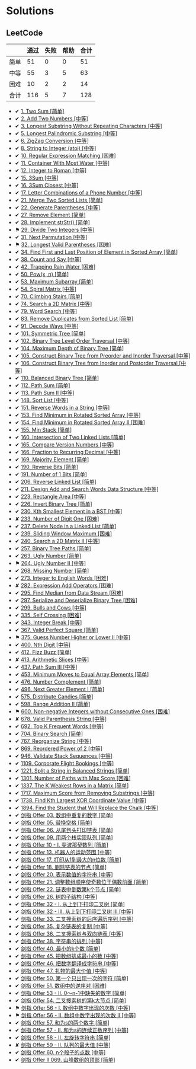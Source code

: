 # Solutions

## LeetCode

|     | 通过  | 失败  | 帮助  | 合计  |
|-----|-----|-----|-----|-----|
| 简单  | 51  | 0   | 0   | 51  |
| 中等  | 55  | 3   | 5   | 63  |
| 困难  | 10  | 2   | 2   | 14  |
| 合计  | 116 | 5   | 7   | 128 |

- ✔ [1. Two Sum [简单]](src/com/hkllyx/solution/leetcode/TwoSum.java)
- ✔ [2. Add Two Numbers [中等]](src/com/hkllyx/solution/leetcode/AddTwoNumbers.java)
- ✔ [3. Longest Substring Without Repeating Characters [中等]](src/com/hkllyx/solution/leetcode/LongestSubstringWithoutRepeatingCharacters.java)
- ✔ [5. Longest Palindromic Substring [中等]](src/com/hkllyx/solution/leetcode/LongestPalindromicSubstring.java)
- ✔ [6. ZigZag Conversion [中等]](src/com/hkllyx/solution/leetcode/ZigZagConversion.java)
- ✔ [8. String to Integer (atoi) [中等]](src/com/hkllyx/solution/leetcode/StringToIntegerAtoi.java)
- ✔ [10. Regular Expression Matching [困难]](src/com/hkllyx/solution/leetcode/RegularExpressionMatching.java)
- ✔ [11. Container With Most Water [中等]](src/com/hkllyx/solution/leetcode/ContainerWithMostWater.java)
- ✔ [12. Integer to Roman [中等]](src/com/hkllyx/solution/leetcode/IntegerToRoman.java)
- ✔ [15. 3Sum [中等]](src/com/hkllyx/solution/leetcode/ThreeSum.java)
- ✔ [16. 3Sum Closest [中等]](src/com/hkllyx/solution/leetcode/ThreeSumClosest.java)
- ✔ [17. Letter Combinations of a Phone Number [中等]](src/com/hkllyx/solution/leetcode/LetterCombinationsOfAPhoneNumber.java)
- ✔ [21. Merge Two Sorted Lists [简单]](src/com/hkllyx/solution/leetcode/MergeTwoSortedLists.java)
- ✔ [22. Generate Parentheses [中等]](src/com/hkllyx/solution/leetcode/GenerateParentheses.java)
- ✔ [27. Remove Element [简单]](src/com/hkllyx/solution/leetcode/RemoveElement.java)
- ✔ [28. Implement strStr() [简单]](src/com/hkllyx/solution/leetcode/ImplementStrStr.java)
- ⚑ [29. Divide Two Integers [中等]](src/com/hkllyx/solution/leetcode/DivideTwoIntegers.java)
- ✔ [31. Next Permutation [中等]](src/com/hkllyx/solution/leetcode/NextPermutation.java)
- ⚑ [32. Longest Valid Parentheses [困难]](src/com/hkllyx/solution/leetcode/LongestValidParentheses.java)
- ✔ [34. Find First and Last Position of Element in Sorted Array [简单]](src/com/hkllyx/solution/leetcode/FindFirstAndLastPositionOfElementInSortedArray.java)
- ✔ [38. Count and Say [中等]](src/com/hkllyx/solution/leetcode/CountAndSay.java)
- ✔ [42. Trapping Rain Water [困难]](src/com/hkllyx/solution/leetcode/TrappingRainWater.java)
- ✔ [50. Pow(x, n) [简单]](src/com/hkllyx/solution/leetcode/PowXN.java)
- ✔ [53. Maximum Subarray [简单]](src/com/hkllyx/solution/leetcode/MaximumSubarray.java)
- ✔ [54. Spiral Matrix [中等]](src/com/hkllyx/solution/leetcode/SpiralMatrix.java)
- ✔ [70. Climbing Stairs [简单]](src/com/hkllyx/solution/leetcode/ClimbingStairs.java)
- ✔ [74. Search a 2D Matrix [中等]](src/com/hkllyx/solution/leetcode/SearchA2dMatrix.java)
- ✔ [79. Word Search [中等]](src/com/hkllyx/solution/leetcode/WordSearch.java)
- ✔ [83. Remove Duplicates from Sorted List [简单]](src/com/hkllyx/solution/leetcode/RemoveDuplicatesFromSortedList.java)
- ✔ [91. Decode Ways [中等]](src/com/hkllyx/solution/leetcode/DecodeWays.java)
- ✔ [101. Symmetric Tree [简单]](src/com/hkllyx/solution/leetcode/SymmetricTree.java)
- ✔ [102. Binary Tree Level Order Traversal [中等]](src/com/hkllyx/solution/leetcode/BinaryTreeLevelOrderTraversal.java)
- ✔ [104. Maximum Depth of Binary Tree [简单]](src/com/hkllyx/solution/leetcode/MaximumDepthOfBinaryTree.java)
- ✔ [105. Construct Binary Tree from Preorder and Inorder Traversal [中等]](src/com/hkllyx/solution/leetcode/ConstructBinaryTreeFromPreorderAndInorderTraversal.java)
- ✔ [106. Construct Binary Tree from Inorder and Postorder Traversal [中等]](src/com/hkllyx/solution/leetcode/ConstructBinaryTreeFromInorderAndPostorderTraversal.java)
- ✔ [110. Balanced Binary Tree [简单]](src/com/hkllyx/solution/leetcode/BalancedBinaryTree.java)
- ✔ [112. Path Sum [简单]](src/com/hkllyx/solution/leetcode/PathSum.java)
- ✔ [113. Path Sum II [中等]](src/com/hkllyx/solution/leetcode/PathSumII.java)
- ✔ [148. Sort List [中等]](src/com/hkllyx/solution/leetcode/SortList.java)
- ✔ [151. Reverse Words in a String [中等]](src/com/hkllyx/solution/leetcode/ReverseWordsInAString.java)
- ✔ [153. Find Minimum in Rotated Sorted Array [中等]](src/com/hkllyx/solution/leetcode/FindMinimumInRotatedSortedArray.java)
- ✔ [154. Find Minimum in Rotated Sorted Array II [困难]](src/com/hkllyx/solution/leetcode/FindMinimumInRotatedSortedArrayII.java)
- ✔ [155. Min Stack [简单]](src/com/hkllyx/solution/leetcode/MinStack.java)
- ✔ [160. Intersection of Two Linked Lists [简单]](src/com/hkllyx/solution/leetcode/IntersectionOfTwoLinkedLists.java)
- ✔ [165. Compare Version Numbers [中等]](src/com/hkllyx/solution/leetcode/CompareVersionNumbers.java)
- ✔ [166. Fraction to Recurring Decimal [中等]](src/com/hkllyx/solution/leetcode/FractionToRecurringDecimal.java)
- ✔ [169. Majority Element [简单]](src/com/hkllyx/solution/leetcode/MajorityElement.java)
- ✔ [190. Reverse Bits [简单]](src/com/hkllyx/solution/leetcode/ReverseBits.java)
- ✔ [191. Number of 1 Bits [简单]](src/com/hkllyx/solution/leetcode/NumberOfOneBits.java)
- ✔ [206. Reverse Linked List [简单]](src/com/hkllyx/solution/leetcode/ReverseLinkedList.java)
- ✔ [211. Design Add and Search Words Data Structure [中等]](src/com/hkllyx/solution/leetcode/DesignAddAndSearchWordsDataStructure.java)
- ✔ [223. Rectangle Area [中等]](src/com/hkllyx/solution/leetcode/RectangleArea.java)
- ✔ [226. Invert Binary Tree [简单]](src/com/hkllyx/solution/leetcode/InvertBinaryTree.java)
- ✔ [230. Kth Smallest Element in a BST [中等]](src/com/hkllyx/solution/leetcode/KthSmallestElementInABst.java)
- ✘ [233. Number of Digit One [困难]](src/com/hkllyx/solution/leetcode/NumberOfDigitOne.java)
- ✔ [237. Delete Node in a Linked List [简单]](src/com/hkllyx/solution/leetcode/DeleteNodeInALinkedList.java)
- ✔ [239. Sliding Window Maximum [困难]](src/com/hkllyx/solution/leetcode/SlidingWindowMaximum.java)
- ✔ [240. Search a 2D Matrix II [中等]](src/com/hkllyx/solution/leetcode/SearchA2dMatrixII.java)
- ✔ [257. Binary Tree Paths [简单]](src/com/hkllyx/solution/leetcode/BinaryTreePaths.java)
- ✔ [263. Ugly Number [简单]](src/com/hkllyx/solution/leetcode/UglyNumber.java)
- ⚑ [264. Ugly Number II [中等]](src/com/hkllyx/solution/leetcode/UglyNumberII.java)
- ✔ [268. Missing Number [简单]](src/com/hkllyx/solution/leetcode/MissingNumber.java)
- ✔ [273. Integer to English Words [困难]](src/com/hkllyx/solution/leetcode/IntegerToEnglishWords.java)
- ✘ [282. Expression Add Operators [困难]](src/com/hkllyx/solution/leetcode/ExpressionAddOperators.java)
- ✔ [295. Find Median from Data Stream [困难]](src/com/hkllyx/solution/leetcode/FindMedianFromDataStream.java)
- ✔ [297. Serialize and Deserialize Binary Tree [困难]](src/com/hkllyx/solution/leetcode/SerializeAndDeserializeBinaryTree.java)
- ✔ [299. Bulls and Cows [中等]](src/com/hkllyx/solution/leetcode/BullsAndCows.java)
- ✔ [335. Self Crossing [困难]](src/com/hkllyx/solution/leetcode/SelfCrossing.java)
- ✔ [343. Integer Break [中等]](src/com/hkllyx/solution/leetcode/IntegerBreak.java)
- ✔ [367. Valid Perfect Square [简单]](src/com/hkllyx/solution/leetcode/ValidPerfectSquare.java)
- ⚑ [375. Guess Number Higher or Lower II [中等]](src/com/hkllyx/solution/leetcode/GuessNumberHigherOrLowerII.java)
- ✔ [400. Nth Digit [中等]](src/com/hkllyx/solution/leetcode/NthDigit.java)
- ✔ [412. Fizz Buzz [简单]](src/com/hkllyx/solution/leetcode/FizzBuzz.java)
- ✘ [413. Arithmetic Slices [中等]](src/com/hkllyx/solution/leetcode/ArithmeticSlices.java)
- ✔ [437. Path Sum III [中等]](src/com/hkllyx/solution/leetcode/PathSumIII.java)
- ✔ [453. Minimum Moves to Equal Array Elements [简单]](src/com/hkllyx/solution/leetcode/MinimumMovesToEqualArrayElements.java)
- ✔ [476. Number Complement [简单]](src/com/hkllyx/solution/leetcode/NumberComplement.java)
- ✔ [496. Next Greater Element I [简单]](src/com/hkllyx/solution/leetcode/NextGreaterElementI.java)
- ✔ [575. Distribute Candies [简单]](src/com/hkllyx/solution/leetcode/DistributeCandies.java)
- ✔ [598. Range Addition II [简单]](src/com/hkllyx/solution/leetcode/RangeAdditionII.java)
- ⚑ [600. Non-negative Integers without Consecutive Ones [困难]](src/com/hkllyx/solution/leetcode/NonNegativeIntegersWithoutConsecutiveOnes.java)
- ✘ [678. Valid Parenthesis String [中等]](src/com/hkllyx/solution/leetcode/ValidParenthesisString.java)
- ✔ [692. Top K Frequent Words [中等]](src/com/hkllyx/solution/leetcode/TopKFrequentWords.java)
- ✔ [704. Binary Search [简单]](src/com/hkllyx/solution/leetcode/BinarySearch.java)
- ✔ [767. Reorganize String [中等]](src/com/hkllyx/solution/leetcode/ReorganizeString.java)
- ✔ [869. Reordered Power of 2 [中等]](src/com/hkllyx/solution/leetcode/ReorderedPowerOf2.java)
- ✔ [946. Validate Stack Sequences [中等]](src/com/hkllyx/solution/leetcode/ValidateStackSequences.java)
- ✔ [1109. Corporate Flight Bookings [中等]](src/com/hkllyx/solution/leetcode/CorporateFlightBookings.java)
- ✔ [1221. Split a String in Balanced Strings [简单]](src/com/hkllyx/solution/leetcode/SplitAStringInBalancedStrings.java)
- ✔ [1301. Number of Paths with Max Score [困难]](src/com/hkllyx/solution/leetcode/NumberOfPathsWithMaxScore.java)
- ✔ [1337. The K Weakest Rows in a Matrix [简单]](src/com/hkllyx/solution/leetcode/TheKWeakestRowsInAMatrix.java)
- ✔ [1717. Maximum Score from Removing Substrings [中等]](src/com/hkllyx/solution/leetcode/MaximumScoreFromRemovingSubstrings.java)
- ✔ [1738. Find Kth Largest XOR Coordinate Value [中等]](src/com/hkllyx/solution/leetcode/FindKthLargestXorCoordinateValue.java)
- ✔ [1894. Find the Student that Will Replace the Chalk [中等]](src/com/hkllyx/solution/leetcode/FindTheStudentThatWillReplaceTheChalk.java)
- ✔ [剑指 Offer 03. 数组中重复的数字 [简单]](src/com/hkllyx/solution/leetcode/数组中重复的数字.java)
- ✔ [剑指 Offer 05. 替换空格 [简单]](src/com/hkllyx/solution/leetcode/替换空格.java)
- ✔ [剑指 Offer 06. 从尾到头打印链表 [简单]](src/com/hkllyx/solution/leetcode/从尾到头打印链表.java)
- ✔ [剑指 Offer 09. 用两个栈实现队列 [简单]](src/com/hkllyx/solution/leetcode/用两个栈实现队列.java)
- ✔ [剑指 Offer 10 - I. 斐波那契数列 [简单]](src/com/hkllyx/solution/leetcode/斐波那契数列.java)
- ✔ [剑指 Offer 13. 机器人的运动范围 [中等]](src/com/hkllyx/solution/leetcode/机器人的运动范围.java)
- ✔ [剑指 Offer 17. 打印从1到最大的n位数 [简单]](src/com/hkllyx/solution/leetcode/打印从1到最大的n位数.java)
- ✔ [剑指 Offer 18. 删除链表的节点 [简单]](src/com/hkllyx/solution/leetcode/删除链表的节点.java)
- ✔ [剑指 Offer 20. 表示数值的字符串 [中等]](src/com/hkllyx/solution/leetcode/表示数值的字符串.java)
- ✔ [剑指 Offer 21. 调整数组顺序使奇数位于偶数前面 [简单]](src/com/hkllyx/solution/leetcode/调整数组顺序使奇数位于偶数前面.java)
- ✔ [剑指 Offer 22. 链表中倒数第k个节点 [简单]](src/com/hkllyx/solution/leetcode/链表中倒数第k个节点.java)
- ✔ [剑指 Offer 26. 树的子结构 [中等]](src/com/hkllyx/solution/leetcode/树的子结构.java)
- ✔ [剑指 Offer 32 - I. 从上到下打印二叉树 [简单]](src/com/hkllyx/solution/leetcode/从上到下打印二叉树.java)
- ✔ [剑指 Offer 32 - III. 从上到下打印二叉树 III [中等]](src/com/hkllyx/solution/leetcode/从上到下打印二叉树III.java)
- ✔ [剑指 Offer 33. 二叉搜索树的后序遍历序列 [中等]](src/com/hkllyx/solution/leetcode/二叉搜索树的后序遍历序列.java)
- ✔ [剑指 Offer 35. 复杂链表的复制 [中等]](src/com/hkllyx/solution/leetcode/复杂链表的复制.java)
- ✔ [剑指 Offer 36. 二叉搜索树与双向链表 [中等]](src/com/hkllyx/solution/leetcode/二叉搜索树与双向链表.java)
- ✔ [剑指 Offer 38. 字符串的排列 [中等]](src/com/hkllyx/solution/leetcode/字符串的排列.java)
- ✔ [剑指 Offer 40. 最小的k个数 [简单]](src/com/hkllyx/solution/leetcode/最小的k个数.java)
- ✔ [剑指 Offer 45. 把数组排成最小的数 [中等]](src/com/hkllyx/solution/leetcode/把数组排成最小的数.java)
- ✔ [剑指 Offer 46. 把数字翻译成字符串 [中等]](src/com/hkllyx/solution/leetcode/把数字翻译成字符串.java)
- ✔ [剑指 Offer 47. 礼物的最大价值 [中等]](src/com/hkllyx/solution/leetcode/礼物的最大价值.java)
- ✔ [剑指 Offer 50. 第一个只出现一次的字符 [简单]](src/com/hkllyx/solution/leetcode/第一个只出现一次的字符.java)
- ✔ [剑指 Offer 51. 数组中的逆序对 [困难]](src/com/hkllyx/solution/leetcode/数组中的逆序对.java)
- ✔ [剑指 Offer 53 - II. 0～n-1中缺失的数字 [简单]](src/com/hkllyx/solution/leetcode/零到n减1中缺失的数字.java)
- ✔ [剑指 Offer 54. 二叉搜索树的第k大节点 [简单]](src/com/hkllyx/solution/leetcode/二叉搜索树的第k大节点.java)
- ⚑ [剑指 Offer 56 - I. 数组中数字出现的次数 [中等]](src/com/hkllyx/solution/leetcode/数组中数字出现的次数.java)
- ⚑ [剑指 Offer 56 - II. 数组中数字出现的次数 II [中等]](src/com/hkllyx/solution/leetcode/数组中数字出现的次数II.java)
- ✔ [剑指 Offer 57. 和为s的两个数字 [简单]](src/com/hkllyx/solution/leetcode/和为s的两个数字.java)
- ✔ [剑指 Offer 57 - II. 和为s的连续正数序列 [中等]](src/com/hkllyx/solution/leetcode/和为s的连续正数序列.java)
- ✔ [剑指 Offer 58 - II. 左旋转字符串 [简单]](src/com/hkllyx/solution/leetcode/左旋转字符串.java)
- ✘ [剑指 Offer 59 - II. 队列的最大值 [中等]](src/com/hkllyx/solution/leetcode/队列的最大值.java)
- ✔ [剑指 Offer 60. n个骰子的点数 [中等]](src/com/hkllyx/solution/leetcode/N个骰子的点数.java)
- ✔ [剑指 Offer II 069. 山峰数组的顶部 [简单]](src/com/hkllyx/solution/leetcode/山峰数组的顶部.java)

